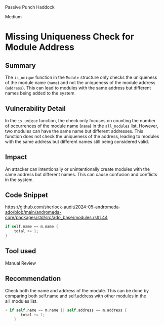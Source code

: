 Passive Punch Haddock

Medium

# Missing Uniqueness Check for Module Address

## Summary
The `is_unique` function in the `Module` structure only checks the uniqueness of the module name (`name`) and not the uniqueness of the module address (`address`). This can lead to modules with the same address but different names being added to the system.

## Vulnerability Detail
In the `is_unique` function, the check only focuses on counting the number of occurrences of the module name (`name`) in the `all_modules` list. However, two modules can have the same name but different addresses. This function does not check the uniqueness of the address, leading to modules with the same address but different names still being considered valid.

## Impact
An attacker can intentionally or unintentionally create modules with the same address but different names. This can cause confusion and conflicts in the system.

## Code Snippet
https://github.com/sherlock-audit/2024-05-andromeda-ado/blob/main/andromeda-core/packages/std/src/ado_base/modules.rs#L44

```rust
if self.name == m.name {
    total += 1;
}
```

## Tool used

Manual Review

## Recommendation
Check both the name and address of the module. This can be done by comparing both self.name and self.address with other modules in the all_modules list.

```rust
+ if self.name == m.name || self.address == m.address { 
       total += 1;
    }
```